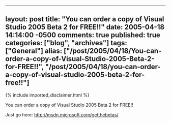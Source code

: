   ---
  layout: post
  title: "You can order a copy of Visual Studio 2005 Beta 2 for FREE!!"
  date: 2005-04-18 14:14:00 -0500
  comments: true
  published: true
  categories: ["blog", "archives"]
  tags: ["General"]
  alias: ["/post/2005/04/18/You-can-order-a-copy-of-Visual-Studio-2005-Beta-2-for-FREE!!", "/post/2005/04/18/you-can-order-a-copy-of-visual-studio-2005-beta-2-for-free!!"]
  ---
<!-- more -->
{% include imported_disclaimer.html %}
<P>You can order a copy of Visual Studio 2005 Beta 2 for FREE!!</P>
<P>Just go here: <A href="http://msdn.microsoft.com/getthebetas/">http://msdn.microsoft.com/getthebetas/</A></P>
